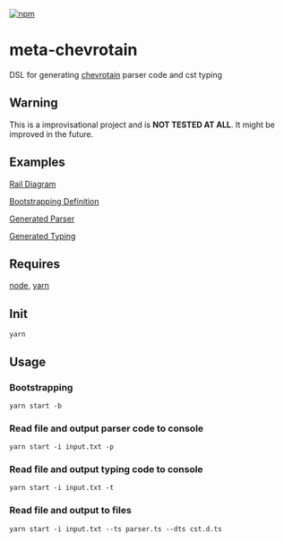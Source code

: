[![npm](https://img.shields.io/npm/v/meta-chevrotain.svg )](https://www.npmjs.com/package/meta-chevrotain)
# meta-chevrotain
  DSL for generating [chevrotain](https://github.com/Chevrotain/chevrotain) parser code and cst typing

## Warning
  This is a improvisational project and is **NOT TESTED AT ALL**. It might be improved in the future.
## Examples
  [Rail Diagram](https://diff3usion.github.io/meta-chevrotain/)
  
  [Bootstrapping Definition](https://github.com/diff3usion/meta-chevrotain/blob/main/meta_in.txt)
  
  [Generated Parser](https://github.com/diff3usion/meta-chevrotain/blob/main/src/meta_parser.ts)
  
  [Generated Typing](https://github.com/diff3usion/meta-chevrotain/blob/main/src/meta_type.d.ts)
  
## Requires
  [node](https://github.com/nodejs/node), [yarn](https://github.com/yarnpkg/berry)
  
## Init
    yarn
    
## Usage
  ### Bootstrapping
    yarn start -b
  ### Read file and output parser code to console
    yarn start -i input.txt -p
  ### Read file and output typing code to console
    yarn start -i input.txt -t
  ### Read file and output to files
    yarn start -i input.txt --ts parser.ts --dts cst.d.ts

